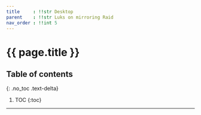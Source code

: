 ```yaml
---
title	  : !!str Desktop
parent	  : !!str Luks on mirroring Raid
nav_order : !!int 5
---
```


# {{ page.title }}

## Table of contents
{: .no_toc .text-delta}

1. TOC
{:toc}

---
